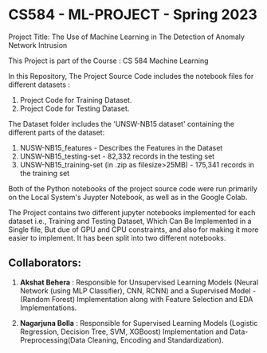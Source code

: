 # CS584 - ML-PROJECT - Spring 2023
Project Title: The Use of Machine Learning in The Detection of Anomaly Network Intrusion

This Project is part of the Course : CS 584 Machine Learning

In this Repository, The Project Source Code includes the notebook files for different datasets :

1. Project Code for Training Dataset.
2. Project Code for Testing Dataset.

The Dataset folder includes the 'UNSW-NB15 dataset' containing the different parts of the dataset:
1. NUSW-NB15_features - Describes the Features in the Dataset
2. UNSW-NB15_testing-set - 82,332 records in the testing set
3. UNSW-NB15_training-set (in .zip as filesize>25MB) - 175,341 records in the training set 

Both of the Python notebooks of the project source code were run primarily on the Local System's Juypter Notebook, as well as in the Google Colab.

The Project contains two different jupyter notebooks implemented for each dataset i.e., Training and Testing Dataset, Which Can Be Implemented in a Single file, But due of GPU and CPU constraints, and also for making it more easier to implement. It has been split into two different notebooks.

## Collaborators:

1. **Akshat Behera** : Responsible for Unsupervised Learning Models (Neural Network (using MLP Classifier), CNN, RCNN) and a Supervised Model - (Random Forest) Implementation along with Feature Selection and EDA Implementations.

2. **Nagarjuna Bolla** : Responsible for Supervised Learning Models (Logistic Regression, Decision Tree, SVM, XGBoost) Implementation and Data-Preprocessing(Data Cleaning, Encoding and Standardization).
